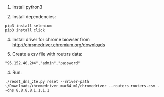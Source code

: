 1. Install python3

2. Install dependencies:
```shell
pip3 install selenium
pip3 install click
```

4. Install driver for chrome browser from http://chromedriver.chromium.org/downloads

5. Create a csv file with routers data:
```csv
"95.152.40.204","admin","password"
```

4. Run:
```shell
./reset_dns_zte.py reset --driver-path ~/Downloads/chromedriver_mac64_m1/chromedriver --routers routers.csv --dns 8.8.8.8,1.1.1.1
```
